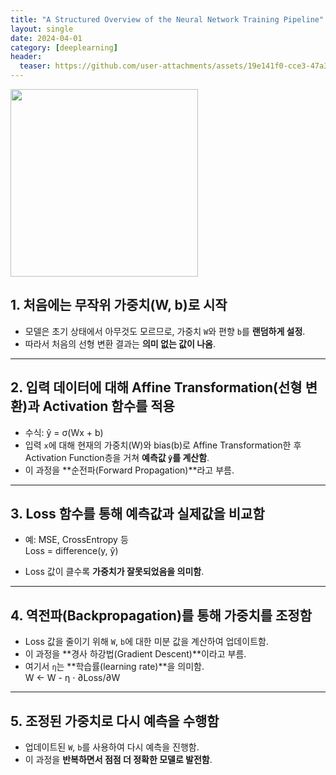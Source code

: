 ```yaml
---
title: "A Structured Overview of the Neural Network Training Pipeline"
layout: single
date: 2024-04-01
category: [deeplearning]
header:
  teaser: https://github.com/user-attachments/assets/19e141f0-cce3-47a3-8420-fb8d226cb223
---
```

<img src="https://github.com/user-attachments/assets/19e141f0-cce3-47a3-8420-fb8d226cb223" width="300"/>

## 1. 처음에는 **무작위 가중치(W, b)로 시작**
- 모델은 초기 상태에서 아무것도 모르므로, 가중치 `W`와 편향 `b`를 **랜덤하게 설정**.
- 따라서 처음의 선형 변환 결과는 **의미 없는 값이 나옴**.

---

## 2. 입력 데이터에 대해 **Affine Transformation(선형 변환)과 Activation 함수**를 적용
- 수식:  ŷ = σ(Wx + b)
- 입력 `x`에 대해 현재의 가중치(W)와 bias(b)로 Affine Transformation한 후 Activation Function층을 거쳐 **예측값 `ŷ`를 계산함**.
- 이 과정을 **순전파(Forward Propagation)**라고 부름.
  
---

## 3. **Loss 함수를 통해 예측값과 실제값을 비교함**
- 예: MSE, CrossEntropy 등  
Loss = difference(y, ŷ)

- Loss 값이 클수록 **가중치가 잘못되었음을 의미함**.

---

## 4. **역전파(Backpropagation)를 통해 가중치를 조정함**
- Loss 값을 줄이기 위해 `W`, `b`에 대한 미분 값을 계산하여 업데이트함.
- 이 과정을 **경사 하강법(Gradient Descent)**이라고 부름.
- 여기서 `η`는 **학습률(learning rate)**을 의미함.    
W ← W - η ⋅ ∂Loss/∂W

---

## 5. 조정된 가중치로 **다시 예측을 수행함**
- 업데이트된 `W`, `b`를 사용하여 다시 예측을 진행함.
- 이 과정을 **반복하면서 점점 더 정확한 모델로 발전함**.



